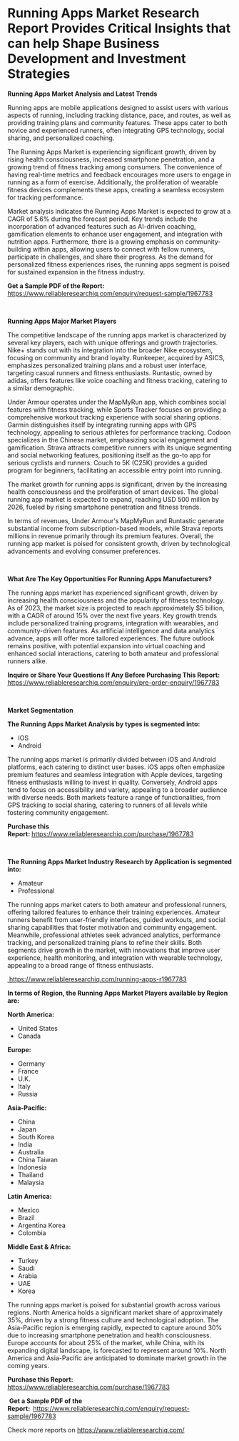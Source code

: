<p><h1>Running Apps Market Research Report Provides Critical Insights that can help Shape Business Development and Investment Strategies</h1></p><p><strong>Running Apps Market Analysis and Latest Trends</strong></p>
<p><p>Running apps are mobile applications designed to assist users with various aspects of running, including tracking distance, pace, and routes, as well as providing training plans and community features. These apps cater to both novice and experienced runners, often integrating GPS technology, social sharing, and personalized coaching.</p><p>The Running Apps Market is experiencing significant growth, driven by rising health consciousness, increased smartphone penetration, and a growing trend of fitness tracking among consumers. The convenience of having real-time metrics and feedback encourages more users to engage in running as a form of exercise. Additionally, the proliferation of wearable fitness devices complements these apps, creating a seamless ecosystem for tracking performance.</p><p>Market analysis indicates the Running Apps Market is expected to grow at a CAGR of 5.6% during the forecast period. Key trends include the incorporation of advanced features such as AI-driven coaching, gamification elements to enhance user engagement, and integration with nutrition apps. Furthermore, there is a growing emphasis on community-building within apps, allowing users to connect with fellow runners, participate in challenges, and share their progress. As the demand for personalized fitness experiences rises, the running apps segment is poised for sustained expansion in the fitness industry.</p></p>
<p><strong>Get a Sample PDF of the Report:&nbsp;</strong> <a href="https://www.reliableresearchiq.com/enquiry/request-sample/1967783?utm_campaign=3193&utm_medium=2&utm_source=Github&utm_content=ia&utm_term=09032025&utm_id=running-apps">https://www.reliableresearchiq.com/enquiry/request-sample/1967783</a></p>
<p>&nbsp;</p>
<p><strong>Running Apps Major Market Players</strong></p>
<p><p>The competitive landscape of the running apps market is characterized by several key players, each with unique offerings and growth trajectories. Nike+ stands out with its integration into the broader Nike ecosystem, focusing on community and brand loyalty. Runkeeper, acquired by ASICS, emphasizes personalized training plans and a robust user interface, targeting casual runners and fitness enthusiasts. Runtastic, owned by adidas, offers features like voice coaching and fitness tracking, catering to a similar demographic.</p><p>Under Armour operates under the MapMyRun app, which combines social features with fitness tracking, while Sports Tracker focuses on providing a comprehensive workout tracking experience with social sharing options. Garmin distinguishes itself by integrating running apps with GPS technology, appealing to serious athletes for performance tracking. Codoon specializes in the Chinese market, emphasizing social engagement and gamification. Strava attracts competitive runners with its unique segmenting and social networking features, positioning itself as the go-to app for serious cyclists and runners. Couch to 5K (C25K) provides a guided program for beginners, facilitating an accessible entry point into running.</p><p>The market growth for running apps is significant, driven by the increasing health consciousness and the proliferation of smart devices. The global running app market is expected to expand, reaching USD 500 million by 2026, fueled by rising smartphone penetration and fitness trends.</p><p>In terms of revenues, Under Armour's MapMyRun and Runtastic generate substantial income from subscription-based models, while Strava reports millions in revenue primarily through its premium features. Overall, the running app market is poised for consistent growth, driven by technological advancements and evolving consumer preferences.</p></p>
<p>&nbsp;</p>
<p><strong>What Are The Key Opportunities For Running Apps Manufacturers?</strong></p>
<p><p>The running apps market has experienced significant growth, driven by increasing health consciousness and the popularity of fitness technology. As of 2023, the market size is projected to reach approximately $5 billion, with a CAGR of around 15% over the next five years. Key growth trends include personalized training programs, integration with wearables, and community-driven features. As artificial intelligence and data analytics advance, apps will offer more tailored experiences. The future outlook remains positive, with potential expansion into virtual coaching and enhanced social interactions, catering to both amateur and professional runners alike.</p></p>
<p><strong>Inquire or Share Your Questions If Any Before Purchasing This Report:</strong> <a href="https://www.reliableresearchiq.com/enquiry/pre-order-enquiry/1967783?utm_campaign=3193&utm_medium=2&utm_source=Github&utm_content=ia&utm_term=09032025&utm_id=running-apps">https://www.reliableresearchiq.com/enquiry/pre-order-enquiry/1967783</a></p>
<p>&nbsp;</p>
<p><strong>Market Segmentation</strong></p>
<p><strong>The Running Apps Market Analysis by types is segmented into:</strong></p>
<p><ul><li>IOS</li><li>Android</li></ul></p>
<p><p>The running apps market is primarily divided between iOS and Android platforms, each catering to distinct user bases. iOS apps often emphasize premium features and seamless integration with Apple devices, targeting fitness enthusiasts willing to invest in quality. Conversely, Android apps tend to focus on accessibility and variety, appealing to a broader audience with diverse needs. Both markets feature a range of functionalities, from GPS tracking to social sharing, catering to runners of all levels while fostering community engagement.</p></p>
<p><strong>Purchase this Report:&nbsp;</strong><a href="https://www.reliableresearchiq.com/purchase/1967783?utm_campaign=3193&utm_medium=2&utm_source=Github&utm_content=ia&utm_term=09032025&utm_id=running-apps">https://www.reliableresearchiq.com/purchase/1967783</a></p>
<p>&nbsp;</p>
<p><strong>The Running Apps Market Industry Research by Application is segmented into:</strong></p>
<p><ul><li>Amateur</li><li>Professional</li></ul></p>
<p><p>The running apps market caters to both amateur and professional runners, offering tailored features to enhance their training experiences. Amateur runners benefit from user-friendly interfaces, guided workouts, and social sharing capabilities that foster motivation and community engagement. Meanwhile, professional athletes seek advanced analytics, performance tracking, and personalized training plans to refine their skills. Both segments drive growth in the market, with innovations that improve user experience, health monitoring, and integration with wearable technology, appealing to a broad range of fitness enthusiasts.</p></p>
<p><a href="https://www.reliableresearchiq.com/running-apps-r1967783?utm_campaign=3193&utm_medium=2&utm_source=Github&utm_content=ia&utm_term=09032025&utm_id=running-apps">&nbsp;https://www.reliableresearchiq.com/running-apps-r1967783</a></p>
<p><strong>In terms of Region, the Running Apps Market Players available by Region are:</strong></p>
<p>
    <p> <strong> North America: </strong>
        <ul>
            <li>United States</li>
            <li>Canada</li>
        </ul>
        </p> 
    <p> <strong> Europe: </strong>
        <ul>
            <li>Germany</li>
            <li>France</li>
            <li>U.K.</li>
            <li>Italy</li>
            <li>Russia</li>
        </ul>
        </p> 
    <p> <strong> Asia-Pacific: </strong>
        <ul>
            <li>China</li>
            <li>Japan</li>
            <li>South Korea</li>
            <li>India</li>
            <li>Australia</li>
            <li>China Taiwan</li>
            <li>Indonesia</li>
            <li>Thailand</li>
            <li>Malaysia</li>
        </ul>
        </p> 
    <p> <strong> Latin America: </strong>
        <ul>
            <li>Mexico</li>
            <li>Brazil</li>
            <li>Argentina Korea</li>
            <li>Colombia</li>
        </ul>
        </p> 
    <p> <strong> Middle East & Africa: </strong>
        <ul>
            <li>Turkey</li>
            <li>Saudi</li>
            <li>Arabia</li>
            <li>UAE</li>
            <li>Korea</li>
        </ul>
    </p>
    </p>
<p><p>The running apps market is poised for substantial growth across various regions. North America holds a significant market share of approximately 35%, driven by a strong fitness culture and technological adoption. The Asia-Pacific region is emerging rapidly, expected to capture around 30% due to increasing smartphone penetration and health consciousness. Europe accounts for about 25% of the market, while China, with its expanding digital landscape, is forecasted to represent around 10%. North America and Asia-Pacific are anticipated to dominate market growth in the coming years.</p></p>
<p><strong>Purchase this Report: </strong><a href="https://www.reliableresearchiq.com/purchase/1967783?utm_campaign=3193&utm_medium=2&utm_source=Github&utm_content=ia&utm_term=09032025&utm_id=running-apps">https://www.reliableresearchiq.com/purchase/1967783</a></p>
<p>&nbsp;<strong>Get a Sample PDF of the Report:&nbsp;&nbsp;</strong><a href="https://www.reliableresearchiq.com/enquiry/request-sample/1967783?utm_campaign=3193&utm_medium=2&utm_source=Github&utm_content=ia&utm_term=09032025&utm_id=running-apps">https://www.reliableresearchiq.com/enquiry/request-sample/1967783</a></p>
<p><strong></strong></p>
<p>Check more reports on <a href="https://www.reliableresearchiq.com/?utm_campaign=3193&utm_medium=2&utm_source=Github&utm_content=ia&utm_term=09032025&utm_id=running-apps">https://www.reliableresearchiq.com/</a></p>